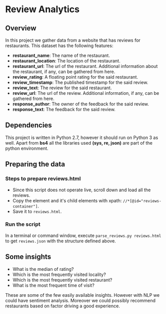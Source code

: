 # Review Analytics

## Overview
In this project we gather data from a website that has reviews for restaurants. This dataset has the following features:

- **restaurant_name**: The name of the restaurant.
- **restaurant_location**: The location of the restaurant.
- **restaurant_url**: The url of the restaurant. Additional information about the restaurant, if any, can be gathered from here.
- **review_rating**: A floating point rating for the said restaurant.
- **review_timestamp**: The published timestamp for the said review.
- **review_text**: The review for the said restaurant.
- **review_url**: The url of the review. Additional information, if any, can be gathered from here.
- **response_author**: The owner of the feedback for the said review.
- **response_text**: The feedback for the said review.

## Dependencies
This project is written in Python 2.7, however it should run on Python 3 as well. Apart from **bs4** all the libraries used **(sys, re, json)** are part of the python environment.

## Preparing the data

### Steps to prepare reviews.html
- Since this script does not operate live, scroll down and load all the reviews.
- Copy the element and it's child elements with xpath: `//*[@id="reviews-container"]`.
- Save it to `reviews.html`.

### Run the script
In a terminal or command window, execute `parse_reviews.py reviews.html` to get `reviews.json` with the structure defined above.

## Some insights
- What is the median of rating?
- Which is the most frequently visited locality?
- Which is the most frequently visited restaurant?
- What is the most frequent time of visit?

These are some of the few easily available insights. However with NLP we could have sentiment analysis. Moreover we could possibly recommend restaurants based on factor driving a good experience.
